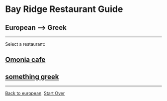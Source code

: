 # Bay Ridge Restaurant Guide
## European --> Greek
---
Select a restaurant:
## [Omonia cafe](https://omoniacafe.com/)
## [something greek](https://www.somethingreekonline.com/)
---

[Back to european](European/european.md).
[Start Over](../home.md)
